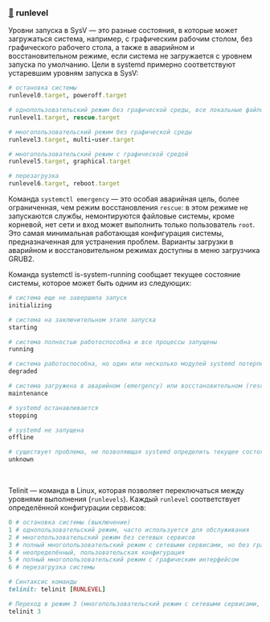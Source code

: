 ### [:diamond_shape_with_a_dot_inside:](#toc) <a name='3'>runlevel</a>

Уровни запуска в SysV — это разные состояния, в которые может загружаться система, например, с графическим рабочим столом, без графического рабочего стола, а также в аварийном и восстановительном режиме, если система не загружается с уровнем запуска по умолчанию. Цели в systemd примерно соответствуют устаревшим уровням запуска в SysV:

```ruby
# остановка системы
runlevel0.target, poweroff.target

# однопользовательский режим без графической среды, все локальные файловые системы монтируются, вход может выполнить только пользователь root, сеть неактивна
runlevel1.target, rescue.target

# многопользовательский режим без графической среды
runlevel3.target, multi-user.target

# многопользовательский режим с графической средой
runlevel5.target, graphical.target

# перезагрузка
runlevel6.target, reboot.target
```

Команда `systemctl emergency` — это особая аварийная цель, более ограниченная, чем режим восстановления `rescue`: в этом режиме не запускаются службы, немонтируются файловые системы, кроме корневой, нет сети и вход может выполнить только пользователь `root`. Это самая минимальная работающая конфигурация системы, предназначенная для устранения проблем. Варианты загрузки в аварийном и восстановительном режимах доступны в меню загрузчика GRUB2.

Команда systemctl is-system-running сообщает текущее состояние системы, которое может быть одним из следующих:

```ruby
# система еще не завершила запуск
initializing

# система на заключительном этапе запуска
starting

# система полностью работоспособна и все процессы запущены
running

# система работоспособна, но один или несколько модулей systemd потерпели неудачу. Выполните systemctl | grep failed, чтобы увидеть, какие это модули
degraded

# система загружена в аварийном (emergency) или восстановительном (rescue) режиме
maintenance

# systemd останавливается
stopping

# systemd не запущена
offline

# существует проблема, не позволяющая systemd определить текущее состояние
unknown
```

<br>

Telinit — команда в Linux, которая позволяет переключаться между уровнями выполнения (`runlevels`). Каждый `runlevel` соответствует определённой конфигурации сервисов:

```ruby
0 # остановка системы (выключение)
1 # однопользовательский режим, часто используется для обслуживания
2 # многопользовательский режим без сетевых сервисов
3 # полный многопользовательский режим с сетевыми сервисами, но без графического интерфейса
4 # неопределённый, пользовательская конфигурация
5 # полный многопользовательский режим с графическим интерфейсом
6 # перезагрузка системы

# Синтаксис команды 
telinit: telinit [RUNLEVEL]

# Переход в режим 3 (многопользовательский режим с сетевыми сервисами, но без графического интерфейса) 
telinit 3
```
